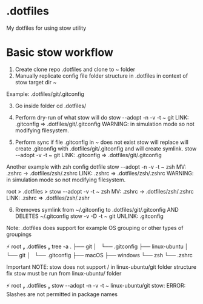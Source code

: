 # .dotfiles
My dotfiles for using stow utility


# Basic stow workflow
1. Create clone repo .dotfiles and clone to ~ folder
2. Manually replicate config file folder structure in .dotfiles in context of stow target dir ~

Example: 
.dotfiles/git/.gitconfig

3. Go inside folder 
cd .dotfiles/

4. Perform dry-run of what stow will do
stow --adopt -n -v -t ~ git
LINK: .gitconfig => .dotfiles/git/.gitconfig
WARNING: in simulation mode so not modifying filesystem.

5. Perform sync  if file .gitconfig in ~ does not exist stow will replace will create .gitconfig with .dotfiles/git/.gitconfig and will create symlink.
stow --adopt -v -t ~ git
LINK: .gitconfig => .dotfiles/git/.gitconfig

Another example with zsh config dotfile
stow --adopt -n -v -t ~ zsh
MV: .zshrc -> .dotfiles/zsh/.zshrc
LINK: .zshrc => .dotfiles/zsh/.zshrc
WARNING: in simulation mode so not modifying filesystem.


root > .dotfiles > stow --adopt -v -t ~ zsh
MV: .zshrc -> .dotfiles/zsh/.zshrc
LINK: .zshrc => .dotfiles/zsh/.zshr


6. Rremoves symlink from ~/.gitconfig to .dotfiles/git/.gitconfig AND DELETES ~/.gitconfig
stow -v -D -t ~ git
UNLINK: .gitconfig


Note:
.dotfiles does support for example OS grouping or other types of groupings

 ⚡ root  .dotfiles  tree -a
.
├── git
│   └── .gitconfig
├── linux-ubuntu
│   └── git
│       └── .gitconfig
├── macOS
├── windows
└── zsh
    └── .zshrc


Important NOTE: stow does not support / in linux-ubuntu/git folder structure fix stow must be run from linux-ubuntu/ folder

 ⚡ root  .dotfiles  stow --adopt -n -v -t ~ linux-ubuntu/git
stow: ERROR: Slashes are not permitted in package names

    
